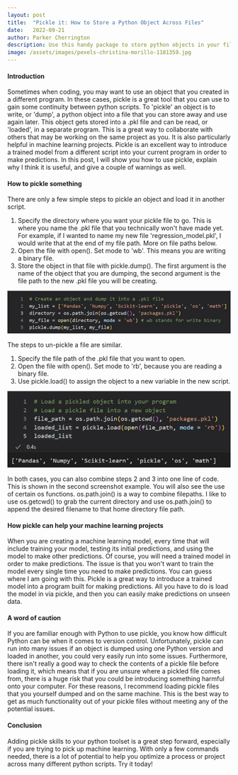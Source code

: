 ```yaml
---
layout: post
title:  "Pickle it: How to Store a Python Object Across Files"
date:   2022-09-21
author: Parker Cherrington
description: Use this handy package to store python objects in your file system to be used in any script you like.
image: /assets/images/pexels-christina-morillo-1181359.jpg
---
```


#### Introduction
Sometimes when coding, you may want to use an object that you created in a different program. In these cases, pickle is a great tool that you can use to gain some continuity between python scripts. To 'pickle' an object is to write, or 'dump', a python object into a file that you can store away and use again later. This object gets stored into a .pkl file and can be read, or 'loaded', in a separate program. This is a great way to collaborate with others that may be working on the same project as you. It is also particularly helpful in machine learning projects. Pickle is an excellent way to introduce a trained model from a different script into your current program in order to make predictions. In this post, I will show you how to use pickle, explain why I think it is useful, and give a couple of warnings as well.

#### How to pickle something
There are only a few simple steps to pickle an object and load it in another script.
1. Specify the directory where you want your pickle file to go. This is where you name the .pkl file that you technically won't have made yet. For example, if I wanted to name my new file 'regression_model.pkl', I would write that at the end of my file path. More on file paths below.
2. Open the file with open(). Set mode to 'wb'. This means you are writing a binary file.
3. Store the object in that file with pickle.dump(). The first argument is the name of the object that you are dumping, the second argument is the file path to the new .pkl file you will be creating.

![Dump example](https://raw.githubusercontent.com/parkcherrington/stat386-projects/main/assets/images/dump-example.jpg)

The steps to un-pickle a file are similar.
1. Specify the file path of the .pkl file that you want to open.
2. Open the file with open(). Set mode to 'rb', because you are reading a binary file.
3. Use pickle.load() to assign the object to a new variable in the new script.

![Load example](https://raw.githubusercontent.com/parkcherrington/stat386-projects/main/assets/images/load-example.jpg)

In both cases, you can also combine steps 2 and 3 into one line of code. This is shown in the second screenshot example. You will also see the use of certain os functions. os.path.join() is a way to combine filepaths. I like to use os.getcwd() to grab the current directory and use os.path.join() to append the desired filename to that home directory file path.


#### How pickle can help your machine learning projects
When you are creating a machine learning model, every time that will include training your model, testing its initial predictions, and using the model to make other predictions. Of course, you will need a trained model in order to make predictions. The issue is that you won't want to train the model every single time you need to make predictions. You can guess where I am going with this. Pickle is a great way to introduce a trained model into a program built for making predictions. All you have to do is load the model in via pickle, and then you can easily make predictions on unseen data.
#### A word of caution
If you are familiar enough with Python to use pickle, you know how difficult Python can be when it comes to version control. Unfortunately, pickle can run into many issues if an object is dumped using one Python version and loaded in another, you could very easily run into some issues. Furthermore, there isn't really a good way to check the contents of a pickle file before loading it, which means that if you are unsure where a pickled file comes from, there is a huge risk that you could be introducing something harmful onto your computer. For these reasons, I recommend loading pickle files that you yourself dumped and on the same machine. This is the best way to get as much functionality out of your pickle files without meeting any of the potential issues.

#### Conclusion
Adding pickle skills to your python toolset is a great step forward, especially if you are trying to pick up machine learning. With only a few commands needed, there is a lot of potential to help you optimize a process or project across many different python scripts. Try it today!
